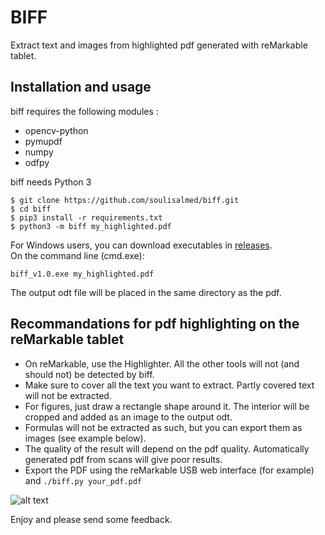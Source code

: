 # BIFF		
		
Extract text and images from highlighted pdf generated with reMarkable tablet.		
		
## Installation and usage	
		
biff requires the following modules : 		
  * opencv-python
  * pymupdf
  * numpy
  * odfpy

biff needs Python 3

```
$ git clone https://github.com/soulisalmed/biff.git			
$ cd biff		
$ pip3 install -r requirements.txt					
$ python3 -m biff my_highlighted.pdf			
```

For Windows users, you can download executables in [releases](https://github.com/soulisalmed/biff/releases/tag/v1.0).	
On the command line (cmd.exe):		
```
biff_v1.0.exe my_highlighted.pdf
```
	


The output odt file will be placed in the same directory as the pdf.	

## Recommandations for pdf highlighting on the reMarkable tablet				
  * On reMarkable, use the Highlighter. All the other tools will not (and should not) be detected by biff.
  * Make sure to cover all the text you want to extract. Partly covered text will not be extracted.
  * For figures, just draw a rectangle shape around it. The interior will be cropped and added as an image to the output odt.
  * Formulas will not be extracted as such, but you can export them as images (see example below).
  * The quality of the result will depend on the pdf quality. Automatically generated pdf from scans will give poor results.
  * Export the PDF using the reMarkable USB web interface (for example) and `./biff.py your_pdf.pdf`
  
     
    
![alt text][pdf-odt]

[pdf-odt]: https://github.com/soulisalmed/biff/blob/master/pdf-odt.png "Example"

  
Enjoy and please send some feedback.
